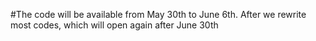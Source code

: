 #The code will be available from May 30th to June 6th. After we rewrite most codes, which will open again after June 30th